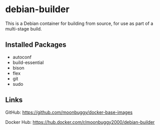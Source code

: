 # debian-builder

This is a Debian container for building from source, for use as part of a multi-stage build.

## Installed Packages

* autoconf
* build-essential
* bison
* flex
* git
* sudo

## Links
GitHub: https://github.com/moonbuggy/docker-base-images

Docker Hub: https://hub.docker.com/r/moonbuggy2000/debian-builder
